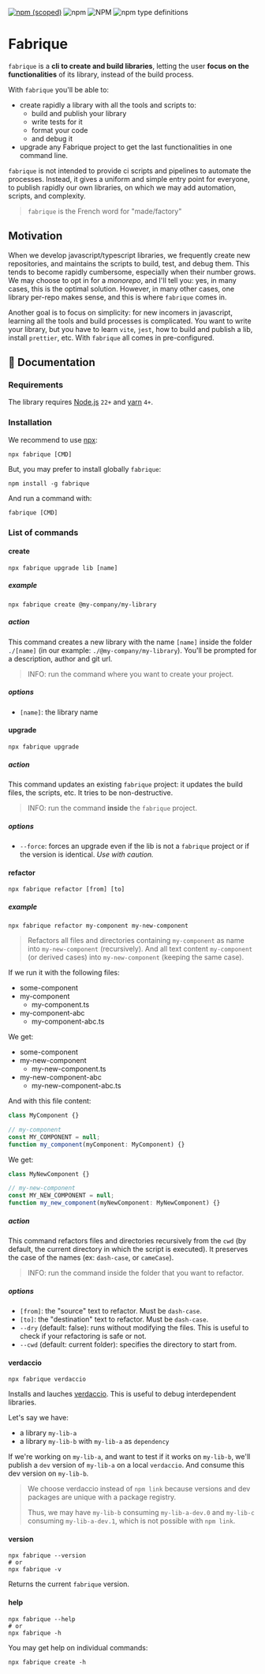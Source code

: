 [![npm (scoped)](https://img.shields.io/npm/v/fabrique.svg)](https://www.npmjs.com/package/fabrique)
![npm](https://img.shields.io/npm/dm/fabrique.svg)
![NPM](https://img.shields.io/npm/l/fabrique.svg)
![npm type definitions](https://img.shields.io/npm/types/fabrique.svg)

# Fabrique

`fabrique` is a **cli to create and build libraries**,
letting the user **focus on the functionalities** of its library, instead of the build process.

With `fabrique` you'll be able to:

- create rapidly a library with all the tools and scripts to:
  - build and publish your library 
  - write tests for it
  - format your code
  - and debug it
- upgrade any Fabrique project to get the last functionalities in one command line.

`fabrique` is not intended to provide ci scripts and pipelines to automate the processes.
Instead, it gives a uniform and simple entry point for everyone, to publish rapidly our own libraries,
on which we may add automation, scripts, and complexity.

> `fabrique` is the French word for "made/factory"

## Motivation

When we develop javascript/typescript libraries, we frequently  create new repositories,
and maintains the scripts to build, test, and debug them.
This tends to become rapidly cumbersome, especially when their number grows.
We may choose to opt in for a _monorepo_, and I'll tell you: yes, in many cases, this is the optimal solution.
However, in many other cases, one library per-repo makes sense, and this is where `fabrique` comes in.

Another goal is to focus on simplicity: for new incomers in javascript,
learning all the tools and build processes is complicated.
You want to write your library, but you have to learn `vite`, `jest`, how to build and publish a lib,
install `prettier`, etc. With `fabrique` all comes in pre-configured.

## 📝 Documentation

### Requirements

The library requires [Node.js](https://nodejs.org/en) `22+` and [yarn](https://yarnpkg.com/) `4+`.

### Installation

We recommend to use [npx](https://docs.npmjs.com/cli/v8/commands/npx):

```shell
npx fabrique [CMD]
```

But, you may prefer to install globally `fabrique`:

```shell
npm install -g fabrique
```
And run a command with:

```shell
fabrique [CMD]
```


### List of commands

#### create

```shell
npx fabrique upgrade lib [name]
```

##### example

```shell
npx fabrique create @my-company/my-library
```

##### action

This command creates a new library with the name `[name]` inside the folder `./[name]` (in our example: `./@my-company/my-library`).
You'll be prompted for a description, author and git url.

> INFO: run the command where you want to create your project.

##### options

- `[name]`: the library name

#### upgrade

```shell
npx fabrique upgrade
```

##### action

This command updates an existing `fabrique` project: it updates the build files, the scripts, etc.
It tries to be non-destructive.

> INFO: run the command **inside** the `fabrique` project.

##### options

- `--force`: forces an upgrade even if the lib is not a `fabrique` project or if the version is identical. _Use with caution._

#### refactor

```shell
npx fabrique refactor [from] [to]
```

##### example

```shell
npx fabrique refactor my-component my-new-component
```

> Refactors all files and directories containing `my-component` as name into `my-new-component` (recursively).
> And all text content `my-component` (or derived cases) into `my-new-component` (keeping the same case).

If we run it with the following files:

- some-component
- my-component
  - my-component.ts
- my-component-abc
  - my-component-abc.ts

We get:

- some-component
- my-new-component
  - my-new-component.ts
- my-new-component-abc
  - my-new-component-abc.ts

And with this file content:

```ts
class MyComponent {}

// my-component
const MY_COMPONENT = null;
function my_component(myComponent: MyComponent) {}
```

We get:

```ts
class MyNewComponent {}

// my-new-component
const MY_NEW_COMPONENT = null;
function my_new_component(myNewComponent: MyNewComponent) {}
```

##### action

This command refactors files and directories recursively from the `cwd` (by default, the current directory in which the script is executed).
It preserves the case of the names (ex: `dash-case`, or `cameCase`).

> INFO: run the command inside the  folder that you want to refactor.

##### options

- `[from]`: the "source" text to refactor. Must be `dash-case`.
- `[to]`: the "destination" text to refactor. Must be `dash-case`.
- `--dry` (default: false): runs without modifying the files. This is useful to check if your refactoring is safe or not.
- `--cwd` (default: current folder): specifies the directory to start from.

#### verdaccio

```shell
npx fabrique verdaccio
```

Installs and lauches [verdaccio](https://verdaccio.org/). This is useful to debug interdependent libraries.

Let's say we have:

- a library `my-lib-a`
- a library `my-lib-b` with `my-lib-a` as `dependency`

If we're working on `my-lib-a`, and want to test if it works on `my-lib-b`, we'll publish a `dev` version of `my-lib-a` on a local `verdaccio`.
And consume this dev version on `my-lib-b`.

> We choose verdaccio instead of `npm link` because versions and dev packages are unique with a package registry.
> 
> Thus, we may have `my-lib-b` consuming `my-lib-a-dev.0` and `my-lib-c` consuming `my-lib-a-dev.1`, which is not possible with `npm link`.


#### version

```shell
npx fabrique --version
# or
npx fabrique -v
```

Returns the current `fabrique` version.

#### help

```shell
npx fabrique --help
# or
npx fabrique -h
```

You may get help on individual commands:

```shell
npx fabrique create -h
```



